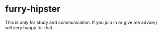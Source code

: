 # furry-hipster
This is only for study and communication.
If you join in or give me advice,i will very happy for that. 
